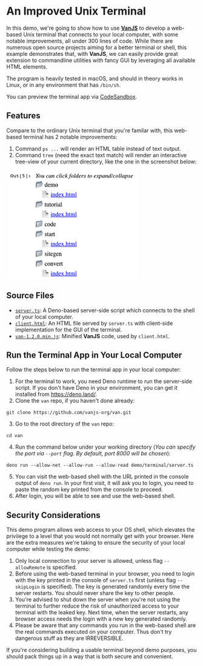 # An Improved Unix Terminal

In this demo, we're going to show how to use [**VanJS**](https://vanjs.org/) to develop a web-based Unix terminal that connects to your local computer, with some notable improvements, all under 300 lines of code. While there are numerous open source projects aiming for a better terminal or shell, this example demonstrates that, with **VanJS**, we can easily provide great extension to commandline utilities with fancy GUI by leveraging all available HTML elements.

The program is heavily tested in macOS, and should in theory works in Linux, or in any environment that has `/bin/sh`.

You can preview the terminal app via [CodeSandbox](https://codesandbox.io/p/sandbox/relaxed-wiles-fqhz7x?file=/client.html:1,1).

## Features

Compare to the ordinary Unix terminal that you're familar with, this web-based terminal has 2 notable improvements:

1. Command `ps ...` will render an HTML table instead of text output.
2. Command `tree` (need the exact text match) will render an interactive tree-view of your current directory, like the one in the screenshot below:

![Tree screenshot](tree_screenshot.png)

## Source Files

* [`server.ts`](https://github.com/vanjs-org/van/blob/main/demo/terminal/server.ts): A Deno-based server-side script which connects to the shell of your local computer.
* [`client.html`](https://github.com/vanjs-org/van/blob/main/demo/terminal/client.html): An HTML file served by `server.ts` with client-side implementation for the GUI of the terminal.
* [`van-1.2.0.min.js`](https://github.com/vanjs-org/van/blob/main/demo/terminal/van-1.2.0.min.js): Minified **VanJS** code, used by `client.html`.

## Run the Terminal App in Your Local Computer

Follow the steps below to run the terminal app in your local computer:

1. For the terminal to work, you need Deno runtime to run the server-side script. If you don't have Deno in your environment, you can get it installed from https://deno.land/.
2. Clone the `van` repo, if you haven't done already:
```shell
git clone https://github.com/vanjs-org/van.git
```
3. Go to the root directory of the `van` repo:
```shell
cd van
```
4. Run the command below under your working directory (_You can specify the port via `--port` flag. By default, port 8000 will be chosen_):
```shell
deno run --allow-net --allow-run --allow-read demo/terminal/server.ts
```

5. You can visit the web-based shell with the URL printed in the console output of `deno run`. In your first visit, it will ask you to login, you need to paste the random key printed from the console to proceed.
6. After login, you will be able to see and use the web-based shell.

## Security Considerations

This demo program allows web access to your OS shell, which elevates the privilege to a level that you would not normally get with your browser. Here are the extra measures we're taking to ensure the security of your local computer while testing the demo:

1. Only local connection to your server is allowed, unless flag `--allowRemote` is specified.
2. Before using the web-based terminal in your browser, you need to login with the key printed in the console of `server.ts` first (unless flag `--skipLogin` is specified). The key is generated randomly every time the server restarts. You should never share the key to other people.
3. You're advised to shut down the server when you're not using the terminal to further reduce the risk of unauthorized access to your terminal with the leaked key. Next time, when the server restarts, any browser access needs the login with a new key generated randomly.
4. Please be aware that any commands you run in the web-based shell are the real commands executed on your computer. Thus don't try dangerous stuff as they are IRREVERSIBLE.

If you're considering building a usable terminal beyond demo purposes, you should pack things up in a way that is both secure and convenient.
